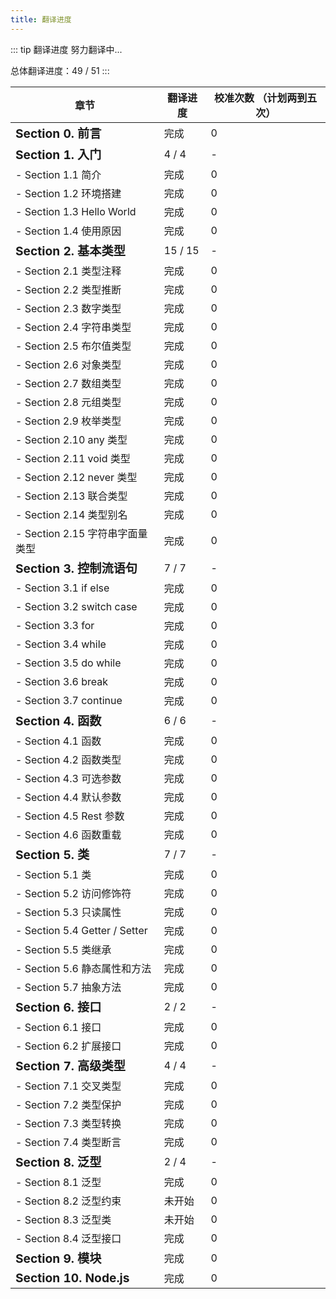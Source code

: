 ```yaml
---
title: 翻译进度
---
```


::: tip 翻译进度
努力翻译中...

总体翻译进度：49 / 51
:::

| 章节                                 | 翻译进度 | 校准次数 （计划两到五次） |
| ------------------------------------ | -------- | ------------------------- |
| **<big>Section 0. 前言</big>**       | 完成     | 0                         |
| **<big>Section 1. 入门</big>**       | 4 / 4    | -                         |
| - Section 1.1 简介                   | 完成     | 0                         |
| - Section 1.2 环境搭建               | 完成     | 0                         |
| - Section 1.3 Hello World            | 完成     | 0                         |
| - Section 1.4 使用原因               | 完成     | 0                         |
| **<big>Section 2. 基本类型</big>**   | 15 / 15  | -                         |
| - Section 2.1 类型注释               | 完成     | 0                         |
| - Section 2.2 类型推断               | 完成     | 0                         |
| - Section 2.3 数字类型               | 完成     | 0                         |
| - Section 2.4 字符串类型             | 完成     | 0                         |
| - Section 2.5 布尔值类型             | 完成     | 0                         |
| - Section 2.6 对象类型               | 完成     | 0                         |
| - Section 2.7 数组类型               | 完成     | 0                         |
| - Section 2.8 元组类型               | 完成     | 0                         |
| - Section 2.9 枚举类型               | 完成     | 0                         |
| - Section 2.10 any 类型              | 完成     | 0                         |
| - Section 2.11 void 类型             | 完成     | 0                         |
| - Section 2.12 never 类型            | 完成     | 0                         |
| - Section 2.13 联合类型              | 完成     | 0                         |
| - Section 2.14 类型别名              | 完成     | 0                         |
| - Section 2.15 字符串字面量类型      | 完成     | 0                         |
| **<big>Section 3. 控制流语句</big>** | 7 / 7    | -                         |
| - Section 3.1 if else                | 完成     | 0                         |
| - Section 3.2 switch case            | 完成     | 0                         |
| - Section 3.3 for                    | 完成     | 0                         |
| - Section 3.4 while                  | 完成     | 0                         |
| - Section 3.5 do while               | 完成     | 0                         |
| - Section 3.6 break                  | 完成     | 0                         |
| - Section 3.7 continue               | 完成     | 0                         |
| **<big>Section 4. 函数</big>**       | 6 / 6    | -                         |
| - Section 4.1 函数                   | 完成     | 0                         |
| - Section 4.2 函数类型               | 完成     | 0                         |
| - Section 4.3 可选参数               | 完成     | 0                         |
| - Section 4.4 默认参数               | 完成     | 0                         |
| - Section 4.5 Rest 参数              | 完成     | 0                         |
| - Section 4.6 函数重载               | 完成     | 0                         |
| **<big>Section 5. 类</big>**         | 7 / 7    | -                         |
| - Section 5.1 类                     | 完成     | 0                         |
| - Section 5.2 访问修饰符             | 完成     | 0                         |
| - Section 5.3 只读属性               | 完成     | 0                         |
| - Section 5.4 Getter / Setter        | 完成     | 0                         |
| - Section 5.5 类继承                 | 完成     | 0                         |
| - Section 5.6 静态属性和方法         | 完成     | 0                         |
| - Section 5.7 抽象方法               | 完成     | 0                         |
| **<big>Section 6. 接口</big>**       | 2 / 2    | -                         |
| - Section 6.1 接口                   | 完成     | 0                         |
| - Section 6.2 扩展接口               | 完成     | 0                         |
| **<big>Section 7. 高级类型</big>**   | 4 / 4    | -                         |
| - Section 7.1 交叉类型               | 完成     | 0                         |
| - Section 7.2 类型保护               | 完成     | 0                         |
| - Section 7.3 类型转换               | 完成     | 0                         |
| - Section 7.4 类型断言               | 完成     | 0                         |
| **<big>Section 8. 泛型</big>**       | 2 / 4    | -                         |
| - Section 8.1 泛型                   | 完成     | 0                         |
| - Section 8.2 泛型约束               | 未开始   | 0                         |
| - Section 8.3 泛型类                 | 未开始   | 0                         |
| - Section 8.4 泛型接口               | 完成     | 0                         |
| **<big>Section 9. 模块</big>**       | 完成     | 0                         |
| **<big>Section 10. Node.js </big>**  | 完成     | 0                         |
